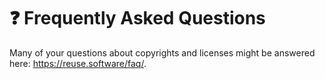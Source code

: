 <!--
SPDX-FileCopyrightText: © 2024 The "Toto" contributors <romain.brault@romainbrault.com>

SPDX-License-Identifier: MIT
-->

# ❓ Frequently Asked Questions

Many of your questions about copyrights and licenses might be answered here:
<https://reuse.software/faq/>.
